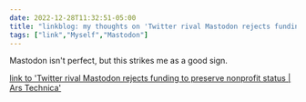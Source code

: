 ---date: 2022-12-28T11:32:51-05:00title: "linkblog: my thoughts on 'Twitter rival Mastodon rejects funding to preserve nonprofit status | Ars Technica'"tags: ["link","Myself","Mastodon"]---Mastodon isn't perfect, but this strikes me as a good sign.   [link to 'Twitter rival Mastodon rejects funding to preserve nonprofit status | Ars Technica'](https://arstechnica.com/tech-policy/2022/12/twitter-rival-mastodon-rejects-funding-to-preserve-nonprofit-status/)